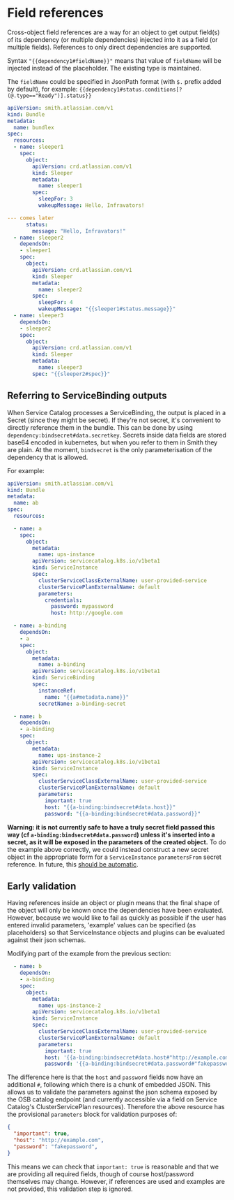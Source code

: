 # Field references

Cross-object field references are a way for an object to get output field(s) of its dependency
(or multiple dependencies) injected into it as a field (or multiple fields). References to only direct
dependencies are supported.

Syntax `"{{dependency1#fieldName}}"` means that value of `fieldName` will be injected instead
of the placeholder. The existing type is maintained.

The `fieldName` could be specified in JsonPath format (with `$.` prefix added by default), for example:
`{{dependency1#status.conditions[?(@.type=="Ready")].status}}`

```yaml
apiVersion: smith.atlassian.com/v1
kind: Bundle
metadata:
  name: bundlex
spec:
  resources:
  - name: sleeper1
    spec:
      object:
        apiVersion: crd.atlassian.com/v1
        kind: Sleeper
        metadata:
          name: sleeper1
        spec:
          sleepFor: 3
          wakeupMessage: Hello, Infravators!

--- comes later
      status:
        message: "Hello, Infravators!"
  - name: sleeper2
    dependsOn:
    - sleeper1
    spec:
      object:
        apiVersion: crd.atlassian.com/v1
        kind: Sleeper
        metadata:
          name: sleeper2
        spec:
          sleepFor: 4
          wakeupMessage: "{{sleeper1#status.message}}"
  - name: sleeper3
    dependsOn:
    - sleeper2
    spec:
      object:
        apiVersion: crd.atlassian.com/v1
        kind: Sleeper
        metadata:
          name: sleeper3
        spec: "{{sleeper2#spec}}"
```

## Referring to ServiceBinding outputs

When Service Catalog processes a ServiceBinding, the output is placed in a Secret
(since they might be secret). If they're not secret, it's convenient to directly
reference them in the bundle. This can be done by using `dependency:bindsecret#data.secretkey`.
Secrets inside data fields are stored base64 encoded in kubernetes, but when you refer to
them in Smith they are plain. At the moment, `bindsecret` is the only parameterisation of
the dependency that is allowed.

For example:

```yaml
apiVersion: smith.atlassian.com/v1
kind: Bundle
metadata:
  name: ab
spec:
  resources:

  - name: a
    spec:
      object:
        metadata:
          name: ups-instance
        apiVersion: servicecatalog.k8s.io/v1beta1
        kind: ServiceInstance
        spec:
          clusterServiceClassExternalName: user-provided-service
          clusterServicePlanExternalName: default
          parameters:
            credentials:
              password: mypassword
              host: http://google.com

  - name: a-binding
    dependsOn:
    - a
    spec:
      object:
        metadata:
          name: a-binding
        apiVersion: servicecatalog.k8s.io/v1beta1
        kind: ServiceBinding
        spec:
          instanceRef:
            name: "{{a#metadata.name}}"
          secretName: a-binding-secret

  - name: b
    dependsOn:
    - a-binding
    spec:
      object:
        metadata:
          name: ups-instance-2
        apiVersion: servicecatalog.k8s.io/v1beta1
        kind: ServiceInstance
        spec:
          clusterServiceClassExternalName: user-provided-service
          clusterServicePlanExternalName: default
          parameters:
            important: true
            host: "{{a-binding:bindsecret#data.host}}"
            password: "{{a-binding:bindsecret#data.password}}"
```

**Warning: it is not currently safe to have a truly secret field
passed this way (cf `a-binding:bindsecret#data.password`) unless it's inserted
into a secret, as it will be exposed in the parameters of the created object.**
To do the example above correctly, we could instead construct a new secret object
in the appropriate form for a `ServiceInstance` `parametersFrom` secret reference.
In future, this [should be automatic](https://github.com/atlassian/smith/issues/233).

## Early validation

Having references inside an object or plugin means that the final
shape of the object will only be known once the dependencies have
been evaluated. However, because we would like to fail as quickly
as possible if the user has entered invalid parameters, 'example'
values can be specified (as placeholders) so that ServiceInstance
objects and plugins can be evaluated against their json schemas.

Modifying part of the example from the previous section:

```yaml
  - name: b
    dependsOn:
    - a-binding
    spec:
      object:
        metadata:
          name: ups-instance-2
        apiVersion: servicecatalog.k8s.io/v1beta1
        kind: ServiceInstance
        spec:
          clusterServiceClassExternalName: user-provided-service
          clusterServicePlanExternalName: default
          parameters:
            important: true
            host: '{{a-binding:bindsecret#data.host#"http://example.com"}}'
            password: '{{a-binding:bindsecret#data.password#"fakepassword"}}'
```

The difference here is that the `host` and `password` fields now have an additional
`#`, following which there is a chunk of embedded JSON. This allows us
to validate the parameters against the json schema exposed
by the OSB catalog endpoint (and currently accessible via a field on
Service Catalog's ClusterServicePlan resources). Therefore the above
resource has the provisional `parameters` block for validation purposes
of:

```json
{
  "important": true,
  "host": "http://example.com",
  "password": "fakepassword",
}
```

This means we can check that `important: true` is reasonable and that we are
providing all required fields, though of course host/password themselves may
change. However, if references are used and examples are not provided,
this validation step is ignored.
